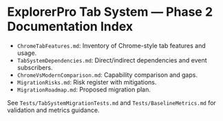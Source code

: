 # ExplorerPro Tab System — Phase 2 Documentation Index

- `ChromeTabFeatures.md`: Inventory of Chrome-style tab features and usage.
- `TabSystemDependencies.md`: Direct/indirect dependencies and event subscribers.
- `ChromeVsModernComparison.md`: Capability comparison and gaps.
- `MigrationRisks.md`: Risk register with mitigations.
- `MigrationRoadmap.md`: Proposed migration plan.

See `Tests/TabSystemMigrationTests.md` and `Tests/BaselineMetrics.md` for validation and metrics guidance.

